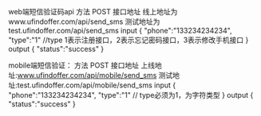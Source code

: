 web端短信验证码api
    方法
        POST
    接口地址
        线上地址为www.ufindoffer.com/api/send_sms
        测试地址为test.ufindoffer.com/api/send_sms
    input
    {
        "phone":"133234234234",
        "type":"1"
        //type 1表示注册接口，2表示忘记密码接口，3表示修改手机接口
    }
    output
    {
        "status":"success"
    }
    
mobile端短信验证：
    方法
        POST
    接口地址
        上线地址:www.ufindoffer.com/api/mobile/send_sms
        测试地址:test.ufindoffer.com/api/mobile/send_sms
    input
    {
        "phone":"133234234234",
        "type":"1"
        // type必须为1，为字符类型
    }
    output
    {
        "status":"success"
    }
    
